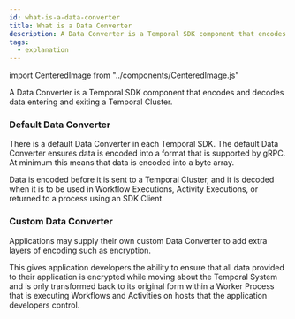 ```yaml
---
id: what-is-a-data-converter
title: What is a Data Converter
description: A Data Converter is a Temporal SDK component that encodes and decodes data entering and exiting a Temporal Cluster.
tags:
  - explanation
---
```


import CenteredImage from "../components/CenteredImage.js"

A Data Converter is a Temporal SDK component that encodes and decodes data entering and exiting a Temporal Cluster.

### Default Data Converter

There is a default Data Converter in each Temporal SDK.
The default Data Converter ensures data is encoded into a format that is supported by gRPC.
At minimum this means that data is encoded into a byte array.

<CenteredImage
imagePath="/diagrams/default-data-converter.svg"
imageSize="100"
title="Data Converter encodes and decodes data"
/>

Data is encoded before it is sent to a Temporal Cluster, and it is decoded when it is to be used in Workflow Executions, Activity Executions, or returned to a process using an SDK Client.

### Custom Data Converter

Applications may supply their own custom Data Converter to add extra layers of encoding such as encryption.

This gives application developers the ability to ensure that all data provided to their application is encrypted while moving about the Temporal System and is only transformed back to its original form within a Worker Process that is executing Workflows and Activities on hosts that the application developers control.
